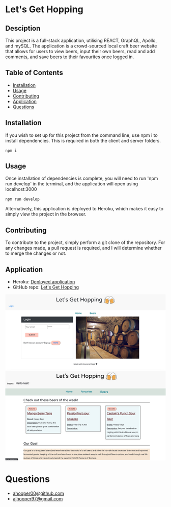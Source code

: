 # Let's Get Hopping
## Desciption 
This project is a full-stack application, utilising REACT, GraphQL, Apollo, and mySQL. The application is a crowd-sourced local craft beer website that allows for users to view beers, input their own beers, read and add comments, and save beers to their favourites once logged in. 
## Table of Contents
* [Installation](#Installation)
* [Usage](#Usage)
* [Contributing](#Contributing)
* [Application](#Application)
* [Questions](#Questions)
## Installation
If you wish to set up for this project from the command line, use npm i to install dependencies. This is required in both the client and server folders.
```
npm i
```
## Usage
Once installation of dependencies is complete, you will need to run 'npm run develop' in the terminal, and the application will open using localhost:3000
```
npm run develop
```
Alternatively, this application is deployed to Heroku, which makes it easy to simply view the project in the browser.
## Contributing
To contribute to the project, simply perform a git clone of the repository. For any changes made, a pull request is required, and I will determine whether to merge the changes or not.
## Application
- Heroku: [Deployed application](https://lets-get-hopping.herokuapp.com/home)
- GitHub repo: [Let's Get Hopping](https://github.com/ahooper00/lets-get-hopping)

![screenshot](client/src/assets/screenshot.jpg)
![screenshot-2](client/src/assets/screenshot-2.jpg)

# Questions
- ahooper00@github.com
- ajhooper97@gmail.com